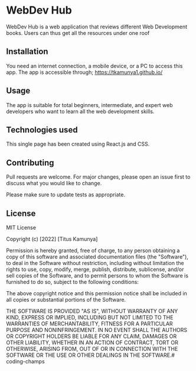 # WebDev Hub

WebDev Hub is a web application that reviews different Web Development books. 
Users can thus get all the resources under one roof

## Installation
You need an internet connection, a mobile device, or a PC to access this app.
The app is accessible through;
https://tkamunya1.github.io/ 


## Usage
The app is suitable for total beginners, intermediate, and expert web developers who want to learn all the web development skills. 

## Technologies used
This single page has been created using React.js and CSS. 

## Contributing
Pull requests are welcome. For major changes, please open an issue first to discuss what you would like to change.

Please make sure to update tests as appropriate.

## License
MIT License

Copyright (c) [2022] [Titus Kamunya]

Permission is hereby granted, free of charge, to any person obtaining a copy
of this software and associated documentation files (the "Software"), to deal
in the Software without restriction, including without limitation the rights
to use, copy, modify, merge, publish, distribute, sublicense, and/or sell
copies of the Software, and to permit persons to whom the Software is
furnished to do so, subject to the following conditions:

The above copyright notice and this permission notice shall be included in all
copies or substantial portions of the Software.

THE SOFTWARE IS PROVIDED "AS IS", WITHOUT WARRANTY OF ANY KIND, EXPRESS OR
IMPLIED, INCLUDING BUT NOT LIMITED TO THE WARRANTIES OF MERCHANTABILITY,
FITNESS FOR A PARTICULAR PURPOSE AND NONINFRINGEMENT. IN NO EVENT SHALL THE
AUTHORS OR COPYRIGHT HOLDERS BE LIABLE FOR ANY CLAIM, DAMAGES OR OTHER
LIABILITY, WHETHER IN AN ACTION OF CONTRACT, TORT OR OTHERWISE, ARISING FROM,
OUT OF OR IN CONNECTION WITH THE SOFTWARE OR THE USE OR OTHER DEALINGS IN THE
SOFTWARE.# coding-champs
